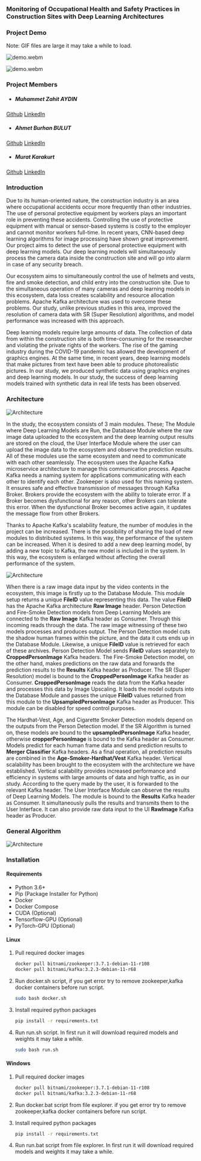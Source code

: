 ### Monitoring of Occupational Health and Safety Practices in Construction Sites with Deep Learning Architectures

### Project Demo

Note: GIF files are large it may take a while to load.

![demo.webm](./Proje%20Mimarisi/demo1.gif)

![demo.webm](./Proje%20Mimarisi/demo2.gif)

### Project Members

- ##### Muhammet Zahit AYDIN

[Github](https://github.com/muhammedzahit)
[LinkedIn](https://www.linkedin.com/in/muhammed-zahid-ayd%C4%B1n-14620319a/)

- ##### Ahmet Burhan BULUT

[Github](https://github.com/burhanbulut)
[LinkedIn](https://www.linkedin.com/in/aburhanbulut/)

- ##### Murat Karakurt

[Github](https://github.com/mrtkrkrt)
[LinkedIn](https://www.linkedin.com/in/murat-karakurt-5b422119a/)

### Introduction

Due to its human-oriented nature, the construction industry is an area where occupational accidents occur more frequently than other industries. The use of personal protective equipment by workers plays an important role in preventing these accidents. Controlling the use of protective equipment with manual or sensor-based systems is costly to the employer and cannot monitor workers full-time. In recent years, CNN-based deep learning algorithms for image processing have shown great improvement. Our project aims to detect the use of personal protective equipment with deep learning models. Our deep learning models will simultaneously process the camera data inside the construction site and will go into alarm in case of any security breach.

Our ecosystem aims to simultaneously control the use of helmets and vests, fire and smoke detection, and child entry into the construction site. Due to the simultaneous operation of many cameras and deep learning models in this ecosystem, data loss creates scalability and resource allocation problems. Apache Kafka architecture was used to overcome these problems. Our study, unlike previous studies in this area, improved the resolution of camera data with SR (Super Resolution) algorithms, and model performance was increased with this approach.

Deep learning models require large amounts of data. The collection of data from within the construction site is both time-consuming for the researcher and violating the private rights of the workers. The rise of the gaming industry during the COVID-19 pandemic has allowed the development of graphics engines. At the same time, in recent years, deep learning models that make pictures from text have been able to produce photorealistic pictures. In our study, we produced synthetic data using graphics engines and deep learning models. In our study, the success of deep learning models trained with synthetic data in real life tests has been observed.

### Architecture

![Architecture](./Proje%20Mimarisi/resimler/architecture_w_1.png)

In the study, the ecosystem consists of 3 main modules. These; The Module where Deep Learning Models are Run, the Database Module where the raw image data uploaded to the ecosystem and the deep learning output results are stored on the cloud, the User Interface Module where the user can upload the image data to the ecosystem and observe the prediction results. All of these modules use the same ecosystem and need to communicate with each other seamlessly. The ecosystem uses the Apache Kafka microservice architecture to manage this communication process. Apache Kafka needs a naming system for applications communicating with each other to identify each other. Zookeeper is also used for this naming system. It ensures safe and effective transmission of messages through Kafka Broker. Brokers provide the ecosystem with the ability to tolerate error. If a Broker becomes dysfunctional for any reason, other Brokers can tolerate this error. When the dysfunctional Broker becomes active again, it updates the message flow from other Brokers. 

Thanks to Apache Kafka's scalability feature, the number of modules in the project can be increased. There is the possibility of sharing the load of new modules to distributed systems. In this way, the performance of the system can be increased. When it is desired to add a new deep learning model, by adding a new topic to Kafka, the new model is included in the system. In this way, the ecosystem is enlarged without affecting the overall performance of the system.

![Architecture](./Proje%20Mimarisi/resimler/architecture_w_2.png)

When there is a raw image data input by the video contents in the ecosystem, this image is firstly up to the Database Module. This module setup returns a unique <b>FileID</b> value representing this data. The value <b>FileID</b> has the Apache Kafka architecture <b>Raw Image</b> header.
Person Detection and Fire-Smoke Detection models from Deep Learning Models are connected to the <b>Raw Image</b> Kafka header as Consumer. Through this incoming reads through the data. The raw image witnessing of these two models processes and produces output. The Person Detection model cuts the shadow human frames within the picture, and the data it cuts ends up in the Database Module. Likewise, a unique <b>FileID</b> value is retrieved for each of these archives. Person Detection Model sends <b>FileID</b> values separately to <b>CroppedPersonImage</b> Kafka headers. The Fire-Smoke Detection model, on the other hand, makes predictions on the raw data and forwards the prediction results to the <b>Results</b> Kafka header as Producer.
The SR (Super Resolution) model is bound to the <b>CroppedPersonImage</b> Kafka header as Consumer. <b>CroppedPersonImage</b> reads the data from the Kafka header and processes this data by Image Upscaling. It loads the model outputs into the Database Module and passes the unique <b>FileID</b> values returned from this module to the <b>UpsampledPersonImage</b> Kafka header as Producer. This module can be disabled for speed control purposes.

The Hardhat-Vest, Age, and Cigarette Smoker Detection models depend on the outputs from the Person Detection model. If the SR Algorithm is turned on, these models are bound to the <b>upsampledPersonImage</b> Kafka header, otherwise <b>cropperPersonImage</b> is bound to the Kafka header as Consumer. Models predict for each human frame data and send prediction results to <b>Merger Classifier</b> Kafka headers. As a final operation, all prediction results are combined in the <b>Age-Smoker-Hardhat/Vest</b> Kafka header. Vertical scalability has been brought to the ecosystem with the architecture we have established. Vertical scalability provides increased performance and efficiency in systems with large amounts of data and high traffic, as in our study. According to the query made by the user, it is forwarded to the relevant Kafka header. 
The User Interface Module can observe the results of Deep Learning Models. The module is bound to the <b>Results</b> Kafka header as Consumer. It simultaneously pulls the results and transmits them to the User Interface. It can also provide raw data input to the UI <b>RawImage</b> Kafka header as Producer.

### General Algorithm

![Architecture](./Proje%20Mimarisi/resimler/general_algorithm.png)

### Installation

#### Requirements

- Python 3.6+
- Pip (Package Installer for Python)
- Docker
- Docker Compose
- CUDA (Optional)
- Tensorflow-GPU (Optional)
- PyTorch-GPU (Optional)

#### Linux

1. Pull required docker images

    ```bash
    docker pull bitnami/zookeeper:3.7.1-debian-11-r108
    docker pull bitnami/kafka:3.2.3-debian-11-r68
    ```

2. Run docker.sh script, if you get error try to remove zookeeper,kafka docker containers before run script.

    ```bash
    sudo bash docker.sh
    ```

3. Install required python packages

    ```bash
    pip install -r requirements.txt
    ```

4. Run run.sh script. In first run it will download required models and weights it may take a while.

    ```bash
    sudo bash run.sh
    ```

#### Windows

1. Pull required docker images

    ```bash
    docker pull bitnami/zookeeper:3.7.1-debian-11-r108
    docker pull bitnami/kafka:3.2.3-debian-11-r68
    ```
2. Run docker.bat script from file explorer. if you get error try to remove zookeeper,kafka docker containers before run script.

3. Install required python packages

    ```bash
    pip install -r requirements.txt
    ```
4. Run run.bat script from file explorer. In first run it will download required models and weights it may take a while.

